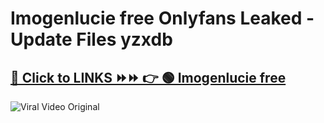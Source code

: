 
 # Imogenlucie free Onlyfans Leaked - Update Files yzxdb

## <h2><a href="https://clipsfans.com/Imogenlucie_free&ref=git">🔗 Click to LINKS ⏩⏩ 👉 🟢 Imogenlucie free </a></h2>

<a href="https://clipsfans.com/Imogenlucie_free&ref=git" rel="nofollow" data-target="animated-image.originalLink"><img src="https://i.ibb.co.com/xMMVF88/686577567.gif" alt="Viral Video Original" style="max-width: 100%; display: inline-block;" data-target="animated-image.originalImage"></a>

